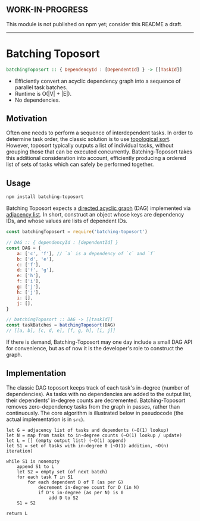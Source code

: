 ## WORK-IN-PROGRESS

This module is not published on npm yet; consider this README a draft.

---

# Batching Toposort

```hs
batchingToposort :: { DependencyId : [DependentId] } -> [[TaskId]]
```

*   Efficiently convert an acyclic dependency graph into a sequence of parallel task batches.
*   Runtime is O(|V| + |E|).
*   No dependencies.

## Motivation

Often one needs to perform a sequence of interdependent tasks. In order to determine task order, the classic solution is to use [topological sort](). However, toposort typically outputs a list of individual tasks, without grouping those that can be executed concurrently. Batching-Toposort takes this additional consideration into account, efficiently producing a ordered list of sets of tasks which can safely be performed together.

## Usage

```sh
npm install batching-toposort
```

Batching Toposort expects a [directed acyclic graph]() (DAG) implemented via [adjacency list](). In short, construct an object whose keys are dependency IDs, and whose values are lists of dependent IDs.

```js
const batchingToposort = require('batching-toposort')

// DAG :: { dependencyId : [dependentId] }
const DAG = {
    a: ['c', 'f'], // `a` is a dependency of `c` and `f`
    b: ['d', 'e'],
    c: ['f'],
    d: ['f', 'g'],
    e: ['h'],
    f: ['i'],
    g: ['j'],
    h: ['j'],
    i: [],
    j: [],
}

// batchingToposort :: DAG -> [[taskId]]
const taskBatches = batchingToposort(DAG)
// [[a, b], [c, d, e], [f, g, h], [i, j]]
```

If there is demand, Batching-Toposort may one day include a small DAG API for convenience, but as of now it is the developer's role to construct the graph.

## Implementation

The classic DAG toposort keeps track of each task's in-degree (number of dependencies). As tasks with no dependencies are added to the output list, their dependents' in-degree counts are decremented. Batching-Toposort removes zero-dependency tasks from the graph in passes, rather than continuously. The core algorithm is illustrated below in pseudocode (the actual implementation is in `src`).

```
let G = adjacency list of tasks and dependents (~O(1) lookup)
let N = map from tasks to in-degree counts (~O(1) lookup / update)
let L = [] (empty output list) (~O(1) append)
let S1 = set of tasks with in-degree 0 (~O(1) addition, ~O(n) iteration)

while S1 is nonempty
    append S1 to L
    let S2 = empty set (of next batch)
    for each task T in S1
        for each dependent D of T (as per G)
            decrement in-degree count for D (in N)
            if D's in-degree (as per N) is 0
                add D to S2
    S1 = S2

return L
```
